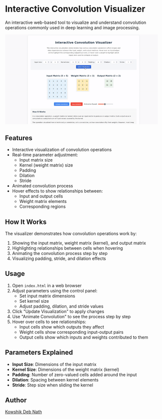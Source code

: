 # Interactive Convolution Visualizer

An interactive web-based tool to visualize and understand convolution operations commonly used in deep learning and image processing.

![Convolution Visualization](convolution-visualization.gif "/home/kowshik/personal_work/convolution-visualizer/convolution-visualization")

## Features

- Interactive visualization of convolution operations
- Real-time parameter adjustment:
  - Input matrix size
  - Kernel (weight matrix) size
  - Padding
  - Dilation
  - Stride
- Animated convolution process
- Hover effects to show relationships between:
  - Input and output cells
  - Weight matrix elements
  - Corresponding regions

## How It Works

The visualizer demonstrates how convolution operations work by:

1. Showing the input matrix, weight matrix (kernel), and output matrix
2. Highlighting relationships between cells when hovering
3. Animating the convolution process step by step
4. Visualizing padding, stride, and dilation effects

## Usage

1. Open `index.html` in a web browser
2. Adjust parameters using the control panel:
   - Set input matrix dimensions
   - Set kernel size
   - Adjust padding, dilation, and stride values
3. Click "Update Visualization" to apply changes
4. Use "Animate Convolution" to see the process step by step
5. Hover over cells to see relationships:
   - Input cells show which outputs they affect
   - Weight cells show corresponding input-output pairs
   - Output cells show which inputs and weights contributed to them

## Parameters Explained

- **Input Size**: Dimensions of the input matrix
- **Kernel Size**: Dimensions of the weight matrix (kernel)
- **Padding**: Number of zero-valued cells added around the input
- **Dilation**: Spacing between kernel elements
- **Stride**: Step size when sliding the kernel

## Author

[Kowshik Deb Nath](https://github.com/kowshik24)
